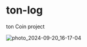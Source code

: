 # ton-log
ton Coin project

![photo_2024-09-20_16-17-04](https://github.com/user-attachments/assets/610d9748-d8a3-4e50-ba39-fe7f30ff6106)
